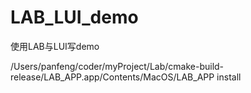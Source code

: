 # LAB_LUI_demo
使用LAB与LUI写demo

/Users/panfeng/coder/myProject/Lab/cmake-build-release/LAB_APP.app/Contents/MacOS/LAB_APP install
